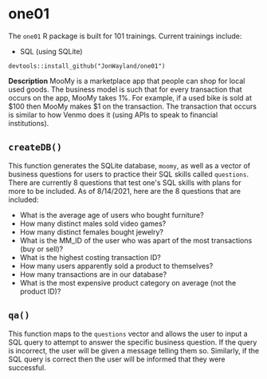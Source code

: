 # one01
The `one01` R package is built for 101 trainings. Current trainings include:
* SQL (using SQLite)

`devtools::install_github("JonWayland/one01")`

**Description** MooMy is a marketplace app that people can shop for local used goods. The business model is such that for every transaction that occurs on the app, MooMy takes 1%. For example, if a used bike is sold at $100 then MooMy makes $1 on the transaction. The transaction that occurs is similar to how Venmo does it (using APIs to speak to financial institutions).

## `createDB()`
This function generates the SQLite database, `moomy`, as well as a vector of business questions for users to practice their SQL skills called `questions`. There are currently 8 questions that test one's SQL skills with plans for more to be included. As of 8/14/2021, here are the 8 questions that are included:
- What is the average age of users who bought furniture?
- How many distinct males sold video games?
- How many distinct females bought jewelry?
- What is the MM_ID of the user who was apart of the most transactions (buy or sell)?
- What is the highest costing transaction ID?
- How many users apparently sold a product to themselves?
- How many transactions are in our database?
- What is the most expensive product category on average (not the product ID)?

## `qa()`
This function maps to the `questions` vector and allows the user to input a SQL query to attempt to answer the specific business question. If the query is incorrect, the user will be given a message telling them so. Similarly, if the SQL query is correct then the user will be informed that they were successful.



